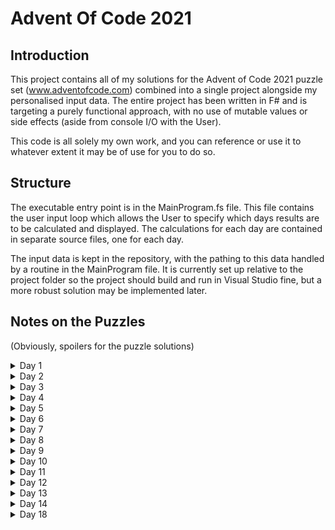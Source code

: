 # Advent Of Code 2021

## Introduction

This project contains all of my solutions for the Advent of Code 2021 puzzle set (www.adventofcode.com) combined into a single project alongside my personalised input data. The entire project has been written in F# and is targeting a purely functional approach, with no use of mutable values or side effects (aside from console I/O with the User).

This code is all solely my own work, and you can reference or use it to whatever extent it may be of use for you to do so. 

## Structure

The executable entry point is in the MainProgram.fs file. This file contains the user input loop which allows the User to specify which days results are to be calculated and displayed. The calculations for each day are contained in separate source files, one for each day.

The input data is kept in the repository, with the pathing to this data handled by a routine in the MainProgram file. It is currently set up relative to the project folder so the project should build and run in Visual Studio fine, but a more robust solution may be implemented later.

## Notes on the Puzzles

(Obviously, spoilers for the puzzle solutions)

<details>
	<summary>Day 1</summary>

A simple opening puzzle. The key observation which greatly simplifies the solution is to realise that if s_n(i) and s_n(i+1) are the sum of the n elements starting from index i and i+1 respectively, then s_n(i) < s_n(i+1) iff element(i) < element(i + n). This allows for variable length sums to be omitted entirely and the result array to build rapidly from single comparisons. 
</details>

<details>
	<summary>Day 2</summary>

This puzzle had some finesse in getting the update step formulae correct and tracking the parameters, but otherwise unremarkable algorithmically. The input instructions, having been formatted into an array with one instruction per element, are then folded through with the sub state held in the accumulator as a tuple of the relevant values. The only difference between parts 1 and 2 is the update function in the accumulator performing different calculations.

</details>

<details>
	<summary>Day 3</summary>

The first puzzle with some weight to it. Part 1 was fairly straight forward but part 2 required extra work around building the iterator. An optimisation here for part 2 would be to split out the process of evaluating the most common char in a given column from the function that calculates it for all columns as this since part 2 only uses them one at a time and they need recomputing each time anyway. However, given the execution speed is already unnoticeable with the full input set, this has not been done.

</details>

<details>
	<summary>Day 4</summary>

This puzzle, while not as hard as day 3, did pose some challenges, particularly around wrangling the input data in the first instance. I eventually settled on using the built in 2D arrays to store the bingo cards as this made it easier to manage the boolean tick array later. The array slicing notation proved very useful for doing the win tests and makes this part of the code quite elegant.

The code would run faster if the boolean tick array was mutated each iteration rather than being rebuilt, but in the interests of pure functionaltiy I have left this as is.

</details>

<details>
	<summary>Day 5</summary>

Day 5 is the first problem that takes a non-negligable amount of time to process. The overhead arises from the fact that the rebuild of the array to update for each new line is being done over a c.1000x1000 so has a far greater impact than the 5x5 bingo cards in Day 4.

That inefficiency aside, the logic for identifying points on the lines was aided greatly by pre-processing the lines during data import to ensure they always ran left to right. Although the line test logic is explicitly split out into 4 separate cases, on reflection there is a lot of similarity so condensing it might be possible.

The initial solution to this part replaced the part 1 solution with the part 2, but I have tweaked it so that it can generate both, albeit in an inefficient manner. It would be more efficient to generate the part 1 map, then overlay the diagonal consideration onto this, but this would require much of a rework of the logic.

</details>

<details>
	<summary>Day 6</summary>

My first theorised solution was to build an array with 1 entry per fish to track each fish's reproduction timer and extend the array each step. Before beginning on the problem, I then realised that the fish being homogeneous meant that it sufficed to track how many were at each point in the cycle and therefore track a fixed length array of the cohorts. This turned out to be a good move as the final number of fish became extremely large.

In part 2, the number became so large it became necessary to move all the calculations to 64 bit integers to prevent overflow, but otherwise the algorithm was identical.

</details>

<details>
	<summary>Day 7</summary>

Day 7 was an easy one. The zero sum nature of the shift totals in the first part made it clear to see by an informal inductive argument that the median of the data set would always be the answer. The second part was not quite so receptive to analytic examination. It appears that answer is near the mean, but it's not exact. Given the brute force computation (accelerated by using the triangle number formula to get the fuel consumption) executes imperceptibly fast, I didn't bother to examine in more detail.

</details>

<details>
	<summary>Day 8</summary>

Day 8 was the hardest so far, eeking out even Day 3. The part 1 of the puzzle was very straight forward, but the looming requirement of part 2 was evident from the description of the data set. By writing out a grid of which numbers which letters appeared in, I found a sequence of deductions using the occurence pattern of the characters in the strings alone to arrive at the answer (and thereby avoid needing to track which numbers are associated with which strings as these are deduced). 

After determining the character decoding, the answer strings are then decoded and converted to a single base 10 number for aggregation at output. Some optimisation would be possible as there are searches into the existant mapping array when the required information had existed in the past and could be passed forward, but I think on balance the cost of the map search is minimal compared to the clutter of passing around the extra information.

</details>

<details>
	<summary>Day 9</summary>

Day 9 provided a fairly straightforward part 1, with part 2 presenting a greater challenege. Although it was fairly easy to find a way to solve part 2, the brute force approach seemed extremely inefficient. My planned approach was to find basins by picking a start point in each basin and then searching outwards from it, building up a list of points in that basin and then ending the search when no more points no already in the list could be found. In this way, a list of basins (where each basin is a list of its constituent points) could be forned. 

The key efficiency realisation was that since every basin must contain a low point, taking an output of the list of low points from part 1 could be used to drive the initial start points to the search algorithm as opposed to simply trying every point and doing the iteration if it wasn't already in a basin list.

</details>

<details>
	<summary>Day 10</summary>

Day 10 was very straight forward, though a bit more fiddly than other easy days such as 6 and 7. The only thing that caused an issue was in my initial solution for part 2, the score calculation was silently overflowing leading to an incorrect final scores being generated. After switching all of the relevant variables to 64bit this problem resolved.

A potential minor optimisation would be to find a way to neatly filter the array to the incomplete only strings ready for part 2 using the score array generated for part 1 - the easiest way to do this would be using a filteri style function, though there isn't one available in F# by default for some reason. The solution executes instantly in any case so not an important issue to fix.

</details>

<details>
	<summary>Day 11</summary>

Day 11 was not conceptually challenging, but proved tricky to find the optimal way to construct the loop structure required to evaluate the solution. I think this was a consequence of needing to pass all variables to be tracked over time around the iterator which resulted in more syntactic complexity than a comparative solution with mutable values persisting between loops. 

This was another day where attempting to use the built in 2D array in F# proved unweildly as the options for iterators on nested arrays are far more powerful. It seems increasingly to me that this construct is generally a red herring except in niche circumstances?

</details>

<details>
	<summary>Day 12</summary>

Day 12 wasn't hard conceptually, as it could be solved with a fairly routine branching recursion, however I found some challenge in thinking of a way to express this somewhat elegently in the language. I settled on splitting the recursion across two functions - one of which processed the items and put forward a list of items for further processing, and a second function that took the list and dispatched instances of the first function to follow up on them. 

Part 2, while irritating at first glance, actually was fairly simple to implement as it only required changing the filtering logic when selecting which small caves to put forward for further consideration, although there some fiddliness getting the logic to work exactly. The two parts run using the same code, with a parameter governing how many times the multiplied small cave is allowed to be visited.

</details>

<details>
	<summary>Day 13</summary>

I found the explanation for Day 13 made it unclear where exactly the fold line was and how this aligned with a 0 based array (I don't know if I missed some tiny detail in the explanation, but to me this wasn't clear). So I initially included a indexing adjustment that was unnecessary.

For part 2, my initial solution did not appear to work and it took about an hour to realse I had outputted the yes/no characters the wrong way round. Such is life sometimes...

</details>

<details>
	<summary>Day 14</summary>

This solution, of all to day, is the most readily accusable of being over-engineered. After initially building the string explicitly to solve part 1 - and then rapidly hitting the exponential growth brick wall when trying part 2 - I ended up with this monstrosity. In effect, it creates a giant mapping array in memory as part of the inital text parse which then allows the actual iteration steps to execute in linear time. The solution assumes that every possible pair mapping is specified in the input (which I verified by inspecting the input text in Excel) and that every letter is the result of at least one pair map. 

While an ugly solution, it does at least execute instantly - and would likely continue to execute instantly even on extremely large iterations as the iteration step simply performs addition of integers using lookups fixed at the start.

</details>

<details>
	<summary>Day 18</summary>

This problem proved very fiddly. This problem led me to discover discriminated unions, which proved vastly superior to using a recursive record with options within. The hardest part of the problem by far was dealing with the explosion operation, as it was necessary not only recursively search the tree for a pair eligable to be exploded, but then to carry the debris values back up the tree in order to find somewhere to place it. This results in a 4-tuple of data being passed back up the recursion stack and the need to process this. 

Part 2 was very straight forward at least, and was a solvable using a quick map construction.

</details>